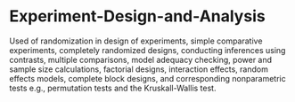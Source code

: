 # Experiment-Design-and-Analysis
Used of randomization in design of experiments, simple comparative experiments, completely
randomized designs, conducting inferences using contrasts, multiple comparisons, model
adequacy checking, power and sample size calculations, factorial designs, interaction effects,
random effects models, complete block designs, and corresponding nonparametric tests e.g.,
permutation tests and the Kruskall-Wallis test. 
